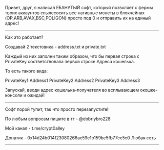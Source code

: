 Привет, друг, я написал ЕБАНУТЫЙ софт, который позволяет с фермы твоих аккаунтов спылесосить все нативные монеты в блокчейнах (OP,ARB,AVAX,BSC,POLIGON) просто под 0 и отправить их на единый адрес!
___________________________________________________
Как это работает?

Создавай 2 текстовика - address.txt и private.txt

Каждый из них заполни таким образом, что бы первая строка с PrivateKey соответствовала первой строке Адреса кошелька.

То есть такого вида:

PrivateKey1       Address1
PrivateKey2       Address2
PrivateKey3       Address3

Запускай, вводи адрес кошелька-получателя во всплывающем окошке-консоли и ожидай!
_____________________________________________________
Софт порой тупит, так что просто перезапустите!

По любым вопросам пишите в тг - @dobriybro228

Мой канал - t.me/crypt0alley

Донатик - 0x14d24b014f23080266ae59c1b159be5fb77ce5c0 Любая сеть
_____________________________________________________
